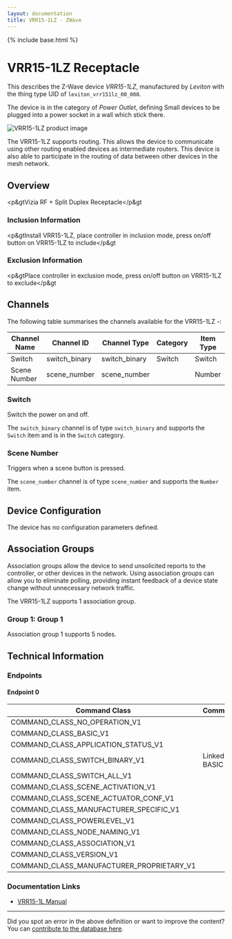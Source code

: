 ```yaml
---
layout: documentation
title: VRR15-1LZ - ZWave
---
```


{% include base.html %}

# VRR15-1LZ Receptacle
This describes the Z-Wave device *VRR15-1LZ*, manufactured by *Leviton* with the thing type UID of ```leviton_vrr151lz_00_000```.

The device is in the category of *Power Outlet*, defining Small devices to be plugged into a power socket in a wall which stick there.

![VRR15-1LZ product image](https://opensmarthouse.org/zwavedatabase/701/image/)


The VRR15-1LZ supports routing. This allows the device to communicate using other routing enabled devices as intermediate routers.  This device is also able to participate in the routing of data between other devices in the mesh network.

## Overview

<p&gtVizia RF + Split Duplex Receptacle</p&gt

### Inclusion Information

<p&gtInstall VRR15-1LZ, place controller in inclusion mode, press on/off button on VRR15-1LZ to include</p&gt

### Exclusion Information

<p&gtPlace controller in exclusion mode, press on/off button on VRR15-1LZ to exclude</p&gt

## Channels

The following table summarises the channels available for the VRR15-1LZ -:

| Channel Name | Channel ID | Channel Type | Category | Item Type |
|--------------|------------|--------------|----------|-----------|
| Switch | switch_binary | switch_binary | Switch | Switch | 
| Scene Number | scene_number | scene_number |  | Number | 

### Switch
Switch the power on and off.

The ```switch_binary``` channel is of type ```switch_binary``` and supports the ```Switch``` item and is in the ```Switch``` category.

### Scene Number
Triggers when a scene button is pressed.

The ```scene_number``` channel is of type ```scene_number``` and supports the ```Number``` item.



## Device Configuration

The device has no configuration parameters defined.

## Association Groups

Association groups allow the device to send unsolicited reports to the controller, or other devices in the network. Using association groups can allow you to eliminate polling, providing instant feedback of a device state change without unnecessary network traffic.

The VRR15-1LZ supports 1 association group.

### Group 1: Group 1


Association group 1 supports 5 nodes.

## Technical Information

### Endpoints

#### Endpoint 0

| Command Class | Comment |
|---------------|---------|
| COMMAND_CLASS_NO_OPERATION_V1| |
| COMMAND_CLASS_BASIC_V1| |
| COMMAND_CLASS_APPLICATION_STATUS_V1| |
| COMMAND_CLASS_SWITCH_BINARY_V1| Linked to BASIC|
| COMMAND_CLASS_SWITCH_ALL_V1| |
| COMMAND_CLASS_SCENE_ACTIVATION_V1| |
| COMMAND_CLASS_SCENE_ACTUATOR_CONF_V1| |
| COMMAND_CLASS_MANUFACTURER_SPECIFIC_V1| |
| COMMAND_CLASS_POWERLEVEL_V1| |
| COMMAND_CLASS_NODE_NAMING_V1| |
| COMMAND_CLASS_ASSOCIATION_V1| |
| COMMAND_CLASS_VERSION_V1| |
| COMMAND_CLASS_MANUFACTURER_PROPRIETARY_V1| |

### Documentation Links

* [VRR15-1L Manual](https://opensmarthouse.org/zwavedatabase/701/Ins-VRR15.pdf)

---

Did you spot an error in the above definition or want to improve the content?
You can [contribute to the database here](https://opensmarthouse.org/zwavedatabase/701).
